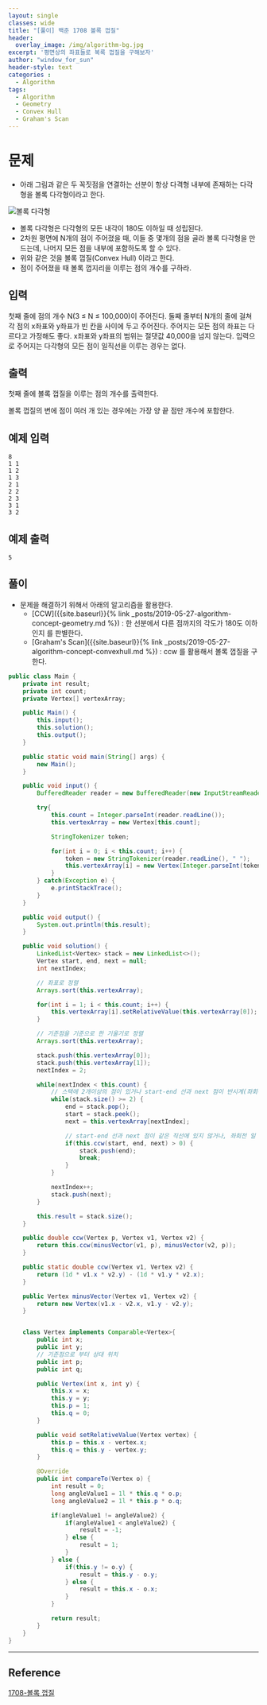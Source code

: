 ```yaml
--- 
layout: single
classes: wide
title: "[풀이] 백준 1708 볼록 껍질"
header:
  overlay_image: /img/algorithm-bg.jpg
excerpt: '평면상의 좌표들로 복록 껍질을 구해보자'
author: "window_for_sun"
header-style: text
categories :
  - Algorithm
tags:
  - Algorithm
  - Geometry
  - Convex Hull
  - Graham's Scan
---  
```


# 문제
- 아래 그림과 같은 두 꼭짓점을 연결하는 선분이 항상 다격형 내부에 존재하는 다각형을 볼록 다각형이라고 한다.

![볼록 다각형]({{site.baseurl}}/img/algorithm/concept-convexhull-1.png)

- 볼록 다각형은 다각형의 모든 내각이 180도 이하일 때 성립된다.
- 2차원 평면에 N개의 점이 주어졌을 때, 이들 중 몇개의 점을 골라 볼록 다각형을 만드는데, 나머지 모든 점을 내부에 포함하도록 할 수 있다.
- 위와 같은 것을 볼록 껍질(Convex Hull) 이라고 한다.
- 점이 주어졌을 때 볼록 껍지리을 이루는 점의 개수를 구하라.

## 입력
첫째 줄에 점의 개수 N(3 ≤ N ≤ 100,000)이 주어진다. 둘째 줄부터 N개의 줄에 걸쳐 각 점의 x좌표와 y좌표가 빈 칸을 사이에 두고 주어진다. 주어지는 모든 점의 좌표는 다르다고 가정해도 좋다. x좌표와 y좌표의 범위는 절댓값 40,000을 넘지 않는다. 입력으로 주어지는 다각형의 모든 점이 일직선을 이루는 경우는 없다.

## 출력
첫째 줄에 볼록 껍질을 이루는 점의 개수를 출력한다.

볼록 껍질의 변에 점이 여러 개 있는 경우에는 가장 양 끝 점만 개수에 포함한다.

## 예제 입력

```
8
1 1
1 2
1 3
2 1
2 2
2 3
3 1
3 2
```  

## 예제 출력

```
5
```  

## 풀이
- 문제을 해결하기 위해서 아래의 알고리즘을 활용한다.
	- [CCW]({{site.baseurl}}{% link _posts/2019-05-27-algorithm-concept-geometry.md %}) : 한 선분에서 다른 점까지의 각도가 180도 이하인지 를 판별한다.
	- [Graham's Scan]({{site.baseurl}}{% link _posts/2019-05-27-algorithm-concept-convexhull.md %}) : ccw 를 활용해서 볼록 껍질을 구한다.

```java
public class Main {
    private int result;
    private int count;
    private Vertex[] vertexArray;

    public Main() {
        this.input();
        this.solution();
        this.output();
    }

    public static void main(String[] args) {
        new Main();
    }

    public void input() {
        BufferedReader reader = new BufferedReader(new InputStreamReader(System.in));

        try{
            this.count = Integer.parseInt(reader.readLine());
            this.vertexArray = new Vertex[this.count];

            StringTokenizer token;

            for(int i = 0; i < this.count; i++) {
                token = new StringTokenizer(reader.readLine(), " ");
                this.vertexArray[i] = new Vertex(Integer.parseInt(token.nextToken()), Integer.parseInt(token.nextToken()));
            }
        } catch(Exception e) {
            e.printStackTrace();
        }
    }

    public void output() {
        System.out.println(this.result);
    }

    public void solution() {
        LinkedList<Vertex> stack = new LinkedList<>();
        Vertex start, end, next = null;
        int nextIndex;

        // 좌표로 정렬
        Arrays.sort(this.vertexArray);

        for(int i = 1; i < this.count; i++) {
            this.vertexArray[i].setRelativeValue(this.vertexArray[0]);
        }

        // 기준점을 기준으로 한 기울기로 정렬
        Arrays.sort(this.vertexArray);

        stack.push(this.vertexArray[0]);
        stack.push(this.vertexArray[1]);
        nextIndex = 2;

        while(nextIndex < this.count) {
            // 스택에 2개이상의 점이 있거나 start-end 선과 next 점이 반시계(좌회전) 일때까지 반복한다.
            while(stack.size() >= 2) {
                end = stack.pop();
                start = stack.peek();
                next = this.vertexArray[nextIndex];

                // start-end 선과 next 점이 같은 직선에 있지 않거나, 좌회전 일 경우
                if(this.ccw(start, end, next) > 0) {
                    stack.push(end);
                    break;
                }
            }

            nextIndex++;
            stack.push(next);
        }

        this.result = stack.size();
    }

    public double ccw(Vertex p, Vertex v1, Vertex v2) {
        return this.ccw(minusVector(v1, p), minusVector(v2, p));
    }

    public static double ccw(Vertex v1, Vertex v2) {
        return (1d * v1.x * v2.y) - (1d * v1.y * v2.x);
    }

    public Vertex minusVector(Vertex v1, Vertex v2) {
        return new Vertex(v1.x - v2.x, v1.y - v2.y);
    }


    class Vertex implements Comparable<Vertex>{
        public int x;
        public int y;
        // 기준점으로 부터 상대 위치
        public int p;
        public int q;

        public Vertex(int x, int y) {
            this.x = x;
            this.y = y;
            this.p = 1;
            this.q = 0;
        }

        public void setRelativeValue(Vertex vertex) {
            this.p = this.x - vertex.x;
            this.q = this.y - vertex.y;
        }

        @Override
        public int compareTo(Vertex o) {
            int result = 0;
            long angleValue1 = 1l * this.q * o.p;
            long angleValue2 = 1l * this.p * o.q;

            if(angleValue1 != angleValue2) {
                if(angleValue1 < angleValue2) {
                    result = -1;
                } else {
                    result = 1;
                }
            } else {
                if(this.y != o.y) {
                    result = this.y - o.y;
                } else {
                    result = this.x - o.x;
                }
            }

            return result;
        }
    }
}
```  

---
## Reference
[1708-볼록 껍질](https://www.acmicpc.net/problem/1708)  
